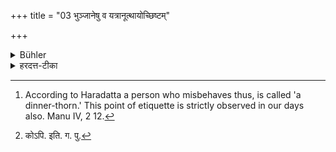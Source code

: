 +++
title = "03 भुञ्जानेषु व यत्रानूत्थायोच्छिष्टम्"

+++

<details><summary>Bühler</summary>

3. Nor shall he eat (sitting in the same row with persons) amongst whom one, whilst they eat, rises and gives his leavings to his pupils or sips water; [^3] 


[^3]:  According to Haradatta a person who misbehaves thus, is called 'a dinner-thorn.' This point of etiquette is strictly observed in our days also. Manu IV, 2 12.
</details>

<details><summary>हरदत्त-टीका</summary>

## सूत्रम्
भुञ्जानेषु वा यत्राऽनूत्थायोच्छिष्टं प्रयच्छेदाचामेद्वा ॥३॥  
### टिप्पनी
समानपङ्क्ताविति वर्तते । समानपङ्क्त्तौ बहुषु भुञ्जानेषु यद्येकोऽनूत्थाय भोजनाद्विरम्य उच्छिष्ट शिष्यादिभ्यः प्रयच्छेत् आचामेद्वा, तस्यां पङ्क्तावितरेषां न भोक्तव्यम् । अतो बहुषु भुञ्जानेषु[^१]एको मध्ये
न विरमेत् । भोजनकण्टक इति हि तमाचक्षते ॥ ३ ॥   

[^१]: कोऽपि. इति. ग. पु.
</details>
